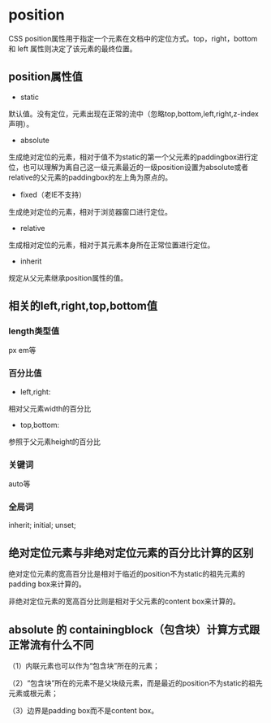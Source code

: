 # position

CSS position属性用于指定一个元素在文档中的定位方式。top，right，bottom 和 left 属性则决定了该元素的最终位置。

## position属性值

- static

默认值。没有定位，元素出现在正常的流中（忽略top,bottom,left,right,z-index声明）。

- absolute

生成绝对定位的元素，相对于值不为static的第一个父元素的paddingbox进行定位，也可以理解为离自己这一级元素最近的一级position设置为absolute或者relative的父元素的paddingbox的左上角为原点的。

- fixed（老IE不支持）

生成绝对定位的元素，相对于浏览器窗口进行定位。

- relative

生成相对定位的元素，相对于其元素本身所在正常位置进行定位。

- inherit

规定从父元素继承position属性的值。

## 相关的left,right,top,bottom值

### length类型值

px
em等

### 百分比值

- left,right:

相对父元素width的百分比

- top,bottom:

参照于父元素height的百分比

### 关键词

auto等

### 全局词

inherit;
initial;
unset;

## 绝对定位元素与非绝对定位元素的百分比计算的区别

绝对定位元素的宽高百分比是相对于临近的position不为static的祖先元素的padding box来计算的。

非绝对定位元素的宽高百分比则是相对于父元素的content box来计算的。

## absolute 的 containingblock（包含块）计算方式跟正常流有什么不同

（1）内联元素也可以作为“包含块”所在的元素；

（2）“包含块”所在的元素不是父块级元素，而是最近的position不为static的祖先元素或根元素；

（3）边界是padding box而不是content box。
